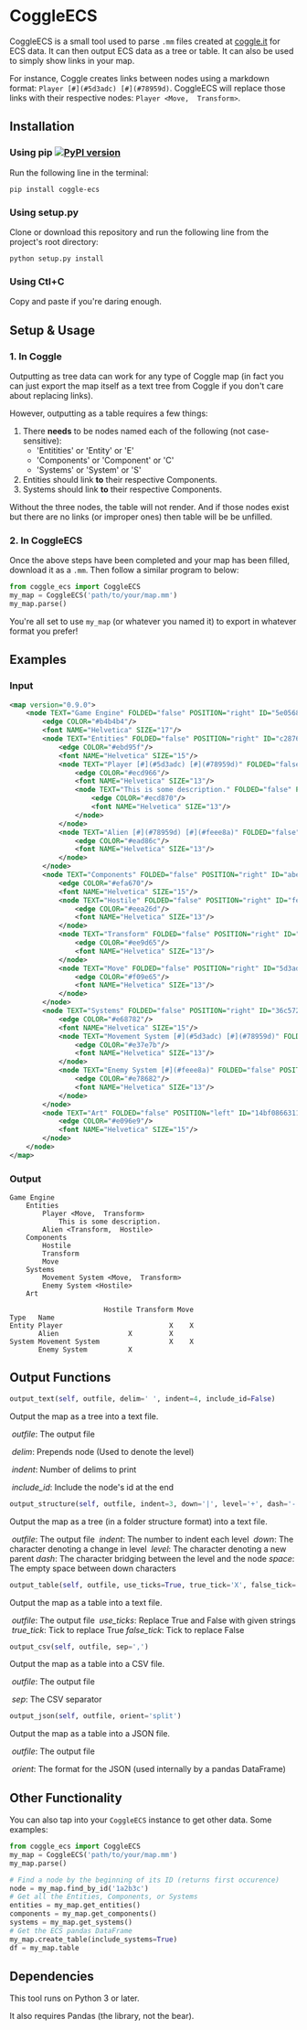 # CoggleECS

CoggleECS is a small tool used to parse `.mm` files created at [coggle.it](https://coggle.it) for ECS data. It can then output ECS data as a tree or table. It can also be used to simply show links in your map.

For instance, Coggle creates links between nodes using a markdown format: `Player [#](#5d3adc) [#](#78959d)`. CoggleECS will replace those links with their respective nodes: `Player <Move,  Transform>`.



## Installation

### Using pip [![PyPI version](https://badge.fury.io/py/coggle-ecs.svg)](https://badge.fury.io/py/coggle-ecs)

Run the following line in the terminal:

`pip install coggle-ecs`

### Using setup.py

Clone or download this repository and run the following line from the project's root directory:

`python setup.py install`

### Using Ctl+C

Copy and paste if you're daring enough.

 

## Setup & Usage

### 1. In Coggle

Outputting as tree data can work for any type of Coggle map (in fact you can just export the map itself as a text tree from Coggle if you don't care about replacing links). 

However, outputting as a table requires a few things:

1. There **needs** to be nodes named each of the following (not case-sensitive):
   * 'Entitities' or 'Entity' or 'E'
   * 'Components' or 'Component' or 'C'
   * 'Systems' or 'System' or 'S'
2. Entities should link **to** their respective Components.
3. Systems should link **to** their respective Components.

Without the three nodes, the table will not render. And if those nodes exist but there are no links (or improper ones) then table will be be unfilled.

### 2. In CoggleECS

Once the above steps have been completed and your map has been filled, download it as a `.mm`. Then follow a similar program to below:

```python
from coggle_ecs import CoggleECS
my_map = CoggleECS('path/to/your/map.mm')
my_map.parse()
```

You're all set to use `my_map` (or whatever you named it) to export in whatever format you prefer!



## Examples

### Input

```xml
<map version="0.9.0">
    <node TEXT="Game Engine" FOLDED="false" POSITION="right" ID="5e0568ca68fbc74e9bb7c666" X_COGGLE_POSX="0" X_COGGLE_POSY="0">
        <edge COLOR="#b4b4b4"/>
        <font NAME="Helvetica" SIZE="17"/>
        <node TEXT="Entities" FOLDED="false" POSITION="right" ID="c2876d86e931f9deab2da00f">
            <edge COLOR="#ebd95f"/>
            <font NAME="Helvetica" SIZE="15"/>
            <node TEXT="Player [#](#5d3adc) [#](#78959d)" FOLDED="false" POSITION="right" ID="2fbd2a01b1c71bd12bcbcb6b">
                <edge COLOR="#ecd966"/>
                <font NAME="Helvetica" SIZE="13"/>
                <node TEXT="This is some description." FOLDED="false" POSITION="right" ID="b5b0332157c9287b3640d066">
                    <edge COLOR="#ecd870"/>
                    <font NAME="Helvetica" SIZE="13"/>
                </node>
            </node>
            <node TEXT="Alien [#](#78959d) [#](#feee8a)" FOLDED="false" POSITION="right" ID="22db55a2c98a51c71bca1791">
                <edge COLOR="#ead86c"/>
                <font NAME="Helvetica" SIZE="13"/>
            </node>
        </node>
        <node TEXT="Components" FOLDED="false" POSITION="right" ID="abed60d3595a05321d843d5c">
            <edge COLOR="#efa670"/>
            <font NAME="Helvetica" SIZE="15"/>
            <node TEXT="Hostile" FOLDED="false" POSITION="right" ID="feee8a5d3ea26d514852b5db">
                <edge COLOR="#eea26d"/>
                <font NAME="Helvetica" SIZE="13"/>
            </node>
            <node TEXT="Transform" FOLDED="false" POSITION="right" ID="78959d52cbc1843fb429b409">
                <edge COLOR="#ee9d65"/>
                <font NAME="Helvetica" SIZE="13"/>
            </node>
            <node TEXT="Move" FOLDED="false" POSITION="right" ID="5d3adc4deef6b0da6ebcc899">
                <edge COLOR="#f09e65"/>
                <font NAME="Helvetica" SIZE="13"/>
            </node>
        </node>
        <node TEXT="Systems" FOLDED="false" POSITION="right" ID="36c5720bc10e612f2a18cad1">
            <edge COLOR="#e68782"/>
            <font NAME="Helvetica" SIZE="15"/>
            <node TEXT="Movement System [#](#5d3adc) [#](#78959d)" FOLDED="false" POSITION="right" ID="22e2424c6291b42cd61178e7">
                <edge COLOR="#e37e7b"/>
                <font NAME="Helvetica" SIZE="13"/>
            </node>
            <node TEXT="Enemy System [#](#feee8a)" FOLDED="false" POSITION="right" ID="0ed47a23e497face721424d9">
                <edge COLOR="#e78682"/>
                <font NAME="Helvetica" SIZE="13"/>
            </node>
        </node>
        <node TEXT="Art" FOLDED="false" POSITION="left" ID="14bf08663116d2383d6c20f3">
            <edge COLOR="#e096e9"/>
            <font NAME="Helvetica" SIZE="15"/>
        </node>
    </node>
</map>
```

### Output

```
Game Engine
    Entities
        Player <Move,  Transform>
            This is some description.
        Alien <Transform,  Hostile>
    Components
        Hostile
        Transform
        Move
    Systems
        Movement System <Move,  Transform>
        Enemy System <Hostile>
    Art
```

```
                       Hostile Transform Move
Type   Name                                  
Entity Player                          X    X
       Alien                 X         X     
System Movement System                 X    X
       Enemy System          X               
```



## Output Functions

```python
output_text(self, outfile, delim=' ', indent=4, include_id=False)
```

Output the map as a tree into a text file.

​		*outfile*: The output file

​		*delim*: Prepends node (Used to denote the level)

​		*indent*: Number of delims to print

​		*include_id*: Include the node's id at the end

```python
output_structure(self, outfile, indent=3, down='|', level='+', dash='-', space=' ')
```

Output the map as a tree (in a folder structure format) into a text file.

​		*outfile*: The output file
​		*indent*: The number to indent each level
​		*down*: The character denoting a change in level
​		*level*: The character denoting a new parent
​		*dash*: The character bridging between the level and the node
​		*space*: The empty space between down characters

```python
output_table(self, outfile, use_ticks=True, true_tick='X', false_tick='')
```

Output the map as a table into a text file.

​		*outfile*: The output file
​		*use_ticks*: Replace True and False with given strings
​		*true_tick*: Tick to replace True
​		*false_tick*: Tick to replace False

```python
output_csv(self, outfile, sep=',')
```

Output the map as a table into a CSV file.

​		*outfile*: The output file

​		*sep*: The CSV separator

```python
output_json(self, outfile, orient='split')
```

Output the map as a table into a JSON file.

​		*outfile*: The output file

​		*orient*: The format for the JSON (used internally by a pandas DataFrame)



## Other Functionality

You can also tap into your `CoggleECS` instance to get other data. Some examples:

```python
from coggle_ecs import CoggleECS
my_map = CoggleECS('path/to/your/map.mm')
my_map.parse()

# Find a node by the beginning of its ID (returns first occurence)
node = my_map.find_by_id('1a2b3c')
# Get all the Entities, Components, or Systems
entities = my_map.get_entities()
components = my_map.get_components()
systems = my_map.get_systems()
# Get the ECS pandas DataFrame
my_map.create_table(include_systems=True)
df = my_map.table
```



## Dependencies

This tool runs on Python 3 or later.

It also requires Pandas (the library, not the bear).